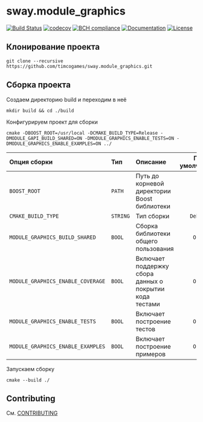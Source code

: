# sway.module_graphics

[![Build Status][travis-svg]][travis-url] [![codecov][codecov-svg]][codecov-url] [![BCH compliance][bettercodehub-svg]][bettercodehub-url] [![Documentation][codedocs-svg]][codedocs-url] [![License][license-svg]][license-url]

## Клонирование проекта

```console
git clone --recursive https://github.com/timcogames/sway.module_graphics.git
```

## Сборка проекта

Создаем директорию build и переходим в неё

```console
mkdir build && cd ./build
```

Конфигурируем проект для сборки

```console
cmake -DBOOST_ROOT=/usr/local -DCMAKE_BUILD_TYPE=Release -DMODULE_GAPI_BUILD_SHARED=ON -DMODULE_GRAPHICS_ENABLE_TESTS=ON -DMODULE_GRAPHICS_ENABLE_EXAMPLES=ON ../
```

Опция сборки | Тип | Описание | По умолчанию
:---|:---|:---|:---:
`BOOST_ROOT` | `PATH` | Путь до корневой директории Boost библиотеки | `-`
`CMAKE_BUILD_TYPE` | `STRING` | Тип сборки | `Debug`
`MODULE_GRAPHICS_BUILD_SHARED` | `BOOL` | Сборка библиотеки общего пользования | `OFF`
`MODULE_GRAPHICS_ENABLE_COVERAGE` | `BOOL` | Включает поддержку сбора данных о покрытии кода тестами | `OFF`
`MODULE_GRAPHICS_ENABLE_TESTS` | `BOOL` | Включает построение тестов | `OFF`
`MODULE_GRAPHICS_ENABLE_EXAMPLES` | `BOOL` | Включает построение примеров | `OFF`

Запускаем сборку

```console
cmake --build ./
```

## Contributing

См. [CONTRIBUTING](./github/CONTRIBUTING.md)

[travis-svg]: https://travis-ci.com/timcogames/sway.module_graphics.svg?branch=master
[travis-url]: https://travis-ci.com/timcogames/sway.module_graphics
[codecov-svg]: https://codecov.io/gh/timcogames/sway.module_graphics/branch/master/graph/badge.svg
[codecov-url]: https://codecov.io/gh/timcogames/sway.module_graphics
[bettercodehub-svg]: https://bettercodehub.com/edge/badge/timcogames/sway.module_graphics?branch=master
[bettercodehub-url]: https://bettercodehub.com/
[codedocs-svg]: https://codedocs.xyz/timcogames/sway.module_graphics.svg
[codedocs-url]: https://codedocs.xyz/timcogames/sway.module_graphics/
[license-svg]: https://img.shields.io/github/license/mashape/apistatus.svg
[license-url]: LICENSE
